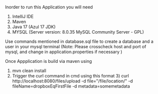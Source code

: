Inorder to run this Application you will need
1) IntelliJ IDE 
2) Maven 
3) Java 17 (Azul 17 JDK)
4) MYSQL (Server version: 8.0.35 MySQL Community Server - GPL) 


Use commands mentioned in  database.sql file to create a database and a user in your mysql terminal
(Note: Please crosscheck host and port of mysql, and change in application.properties if necessary )



Once Appplication is build via maven using 
1) mvn clean install 
2) Trigger the curl command in cmd using this format
   3) curl http://localhost:8080/files/upload -d file="/file/location/" -d fileName=dropboxEqFirstFile -d metadata=somemetadata
